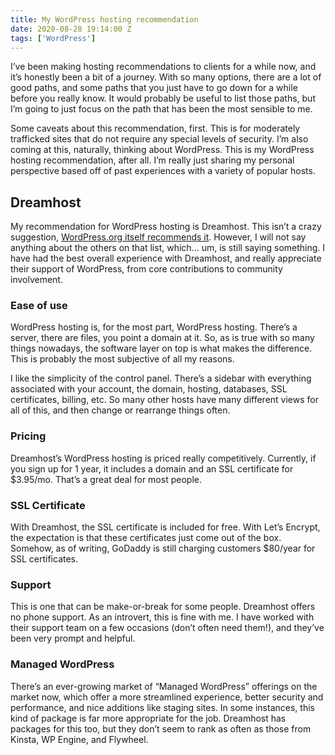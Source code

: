 ```yaml
---
title: My WordPress hosting recommendation
date: 2020-08-28 19:14:00 Z
tags: ['WordPress']
---
```


I’ve been making hosting recommendations to clients for a while now, and it’s honestly been a bit of a journey. With so many options, there are a lot of good paths, and some paths that you just have to go down for a while before you really know. It would probably be useful to list those paths, but I’m going to just focus on the path that has been the most sensible to me.

Some caveats about this recommendation, first. This is for moderately trafficked sites that do not require any special levels of security. I’m also coming at this, naturally, thinking about WordPress. This is my WordPress hosting recommendation, after all. I’m really just sharing my personal perspective based off of past experiences with a variety of popular hosts.

## Dreamhost

My recommendation for WordPress hosting is Dreamhost. This isn’t a crazy suggestion, [WordPress.org itself recommends it](https://wordpress.org/hosting/). However, I will not say anything about the others on that list, which… um, is still saying something. I have had the best overall experience with Dreamhost, and really appreciate their support of WordPress, from core contributions to community involvement.

### Ease of use
WordPress hosting is, for the most part, WordPress hosting. There’s a server, there are files, you point a domain at it. So, as is true with so many things nowadays, the software layer on top is what makes the difference. This is probably the most subjective of all my reasons.

I like the simplicity of the control panel. There’s a sidebar with everything associated with your account, the domain, hosting, databases, SSL certificates, billing, etc. So many other hosts have many different views for all of this, and then change or rearrange things often.

### Pricing
Dreamhost’s WordPress hosting is priced really competitively. Currently, if you sign up for 1 year, it includes a domain and an SSL certificate for $3.95/mo. That’s a great deal for most people.

### SSL Certificate
With Dreamhost, the SSL certificate is included for free. With Let’s Encrypt, the expectation is that these certificates just come out of the box. Somehow, as of writing, GoDaddy is still charging customers $80/year for SSL certificates.

### Support
This is one that can be make-or-break for some people. Dreamhost offers no phone support. As an introvert, this is fine with me. I have worked with their support team on a few occasions (don’t often need them!), and they’ve been very prompt and helpful.

### Managed WordPress
There’s an ever-growing market of “Managed WordPress” offerings on the market now, which offer a more streamlined experience, better security and performance, and nice additions like staging sites. In some instances, this kind of package is far more appropriate for the job. Dreamhost has packages for this too, but they don’t seem to rank as often as those from Kinsta, WP Engine, and Flywheel.